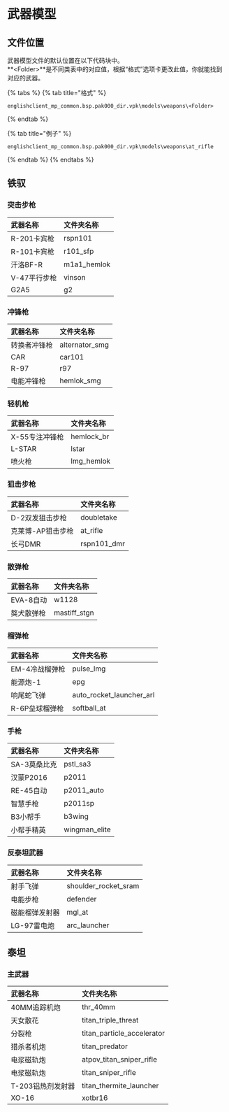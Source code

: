 # 武器模型

## 文件位置

武器模型文件的默认位置在以下代码块中。  
**&lt;Folder&gt;**是不同类表中的对应值，根据“格式”选项卡更改此值，你就能找到对应的武器。

{% tabs %}
{% tab title="格式" %}
```text
englishclient_mp_common.bsp.pak000_dir.vpk\models\weapons\<Folder>
```
{% endtab %}

{% tab title="例子" %}
```
englishclient_mp_common.bsp.pak000_dir.vpk\models\weapons\at_rifle
```
{% endtab %}
{% endtabs %}

## 铁驭

### 突击步枪

| 武器名称 | 文件夹名称 |
| :--- | :--- |
| R-201卡宾枪 | rspn101 |
| R-101卡宾枪 | r101\_sfp |
| 汗洛BF-R | m1a1\_hemlok |
| V-47平行步枪 | vinson |
| G2A5 | g2 |

### **冲锋枪**

| 武器名称 | 文件夹名称 |
| :--- | :--- |
| 转换者冲锋枪 | alternator\_smg |
| CAR | car101 |
| R-97 | r97 |
| 电能冲锋枪 | hemlok\_smg |

### **轻机枪**

| 武器名称 | 文件夹名称 |
| :--- | :--- |
| X-55专注冲锋枪 | hemlock\_br |
| L-STAR | lstar |
| 喷火枪 | lmg\_hemlok |

### **狙击步枪**

| 武器名称 | 文件夹名称 |
| :--- | :--- |
| D-2双发狙击步枪 | doubletake |
| 克莱博-AP狙击步枪 | at\_rifle |
| 长弓DMR | rspn101\_dmr |

### **散弹枪**

| 武器名称 | 文件夹名称 |
| :--- | :--- |
| EVA-8自动 | w1128 |
| 獒犬散弹枪 | mastiff\_stgn |

### **榴弹枪**

| 武器名称 | 文件夹名称 |
| :--- | :--- |
| EM-4冷战榴弹枪 | pulse\_lmg |
| 能源炮-1 | epg |
| 响尾蛇飞弹 | auto\_rocket\_launcher\_arl |
| R-6P垒球榴弹枪 | softball\_at |

### **手枪**

| 武器名称 | 文件夹名称 |
| :--- | :--- |
| SA-3莫桑比克 | pstl\_sa3 |
| 汉蒙P2016 | p2011 |
| RE-45自动 | p2011\_auto |
| 智慧手枪 | p2011sp |
| B3小帮手 | b3wing |
| 小帮手精英 | wingman\_elite |

### **反泰坦武器**

| 武器名称 | 文件夹名称 |
| :--- | :--- |
| 射手飞弹 | shoulder\_rocket\_sram |
| 电能步枪 | defender |
| 磁能榴弹发射器 | mgl\_at |
| LG-97雷电炮 | arc\_launcher |

## 泰坦

### 主武器

| 武器名称 | 文件夹名称 |
| :--- | :--- |
| 40MM追踪机炮 | thr\_40mm |
| 天女散花 | titan\_triple\_threat |
| 分裂枪 | titan\_particle\_accelerator |
| 猎杀者机炮 | titan\_predator |
| 电浆磁轨炮 | atpov\_titan\_sniper\_rifle |
| 电浆磁轨炮 | titan\_sniper\_rifle |
| T-203铝热剂发射器 | titan\_thermite\_launcher |
| XO-16 | xotbr16 |

